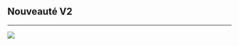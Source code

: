 ## Nouveauté V2

<hr>

<img src="https://www.google.com/url?sa=i&url=https%3A%2F%2Fwww.istockphoto.com%2Fvector%2Fnew-update-banner-template-isolated-on-white-background-vector-illustration-for-gm1136182862-302512374&psig=AOvVaw2bLlpmWTNnCOVOz1WsKLZ9&ust=1601918646950000&source=images&cd=vfe&ved=0CAIQjRxqFwoTCKic55G6m-wCFQAAAAAdAAAAABAh">
